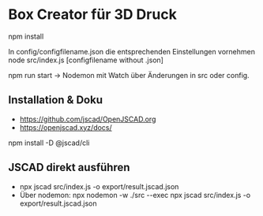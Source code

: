 # Box Creator für 3D Druck

npm install

In config/configfilename.json die entsprechenden Einstellungen vornehmen
node src/index.js [configfilename without .json]

npm run start -> Nodemon mit Watch über Änderungen in src oder config.

## Installation & Doku
* https://github.com/jscad/OpenJSCAD.org
* https://openjscad.xyz/docs/

npm install -D @jscad/cli

## JSCAD direkt ausführen
* npx jscad src/index.js -o export/result.jscad.json
* Über nodemon: npx nodemon -w ./src --exec npx jscad src/index.js -o export/result.jscad.json
